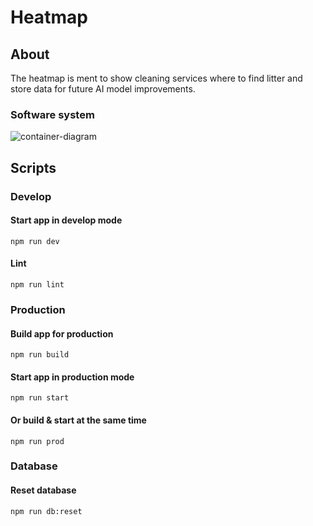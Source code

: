 # Heatmap

## About
The heatmap is ment to show cleaning services where to find litter and store data for future AI model improvements.

### Software system
![container-diagram](http://www.plantuml.com/plantuml/png/bL9Daz9043rlVaNBYIs5NDQBfqMWNAomH9BLsbDgacbXS38pDTCXKfR_tHvW5QpouAsxypxwJUS-aF3KjHgcTzLSOuk6Gl9AcKPt4c5BvCAxDFMY7syKRRkw2-WRQuXnuyQsgTF2HFueaDIgJgTtepoEdfPPsef0w7bKJPaXb44_TenDacpol7eggo-Byg7AvX_cZxFXRPBaw8CrmsZn1WPJZS8eim5kzwh10S_ABO93wpH2lxNGH0Xq3hGYTXeFMAGui6bRlRUTaS8VXdKi_879sQ9SZxOeg1LkSFiZkVczrJ0umO22tJIESh51c3YdLID8MHEDroWQWjTG7XmMZLUEuZJtTgya1X1mreMz4a2yPOyrrDxsuRpMXTaEYMCoVR4gEPm9reUezhpALlktLxgdN22Hi8chW1GaeB5QSuyIwWFOUiVr1QIr4dNqlBaq5Kwny2HVHFr7_4xZNU0ykLUX5R1QBqyfoIlSnq16GkyLSHdJlAIBzd_5cTL3MJDtnfzg4OvdocsWZSVYKnQxWgp_XyxF95cZhcRdcv_Ey5bXVmMFXYVO4N2AiXJVM9G3GIEqPhoDNX-BrMFwK9PvyOVqyjx_oplYZzdu-ZB0Ls_RguUnCS8z6id_z2y0%20%22C4_Elements%22)

## Scripts
### Develop
#### Start app in develop mode
```
npm run dev
```
#### Lint
```
npm run lint
```

### Production
#### Build app for production
```
npm run build
```
#### Start app in production mode
```
npm run start
```
#### Or build & start at the same time
```
npm run prod
```

### Database
#### Reset database
```
npm run db:reset
```

<!-- ### Docker
#### Build container
#### Run container -->